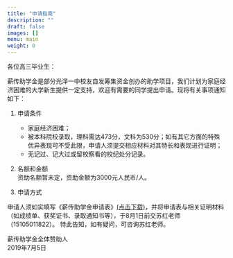 ```yaml
---
title: "申请指南"
description: ""
draft: false
images: []
menu: main
weight: 0
---
```


各位高三毕业生：

薪传助学金是部分光泽一中校友自发筹集资金创办的助学项目，我们计划为家庭经济困难的大学新生提供一定支持，欢迎有需要的同学提出申请。现将有关事项通知如下：

1. 申请条件

    * 家庭经济困难；
    * 被本科院校录取，理科需达473分，文科为530分；如有其它方面的特殊优异表现可不受此限，申请人须提交相应材料对其特长和表现进行证明；
    * 无记过、记大过或留校察看的校纪处分记录。

2. 名额和金额  
资助名额暂未定，资助金额为3000元人民币/人。
3. 申请方式

申请人须如实填写《薪传助学金申请表》[(点击下载)](../../pdfs/20190705applicationform.pdf)，并将申请表与相关证明材料（如成绩单、获奖证书、录取通知书等），于8月1日前交苏红老师（15105011822）。
特此告知，如有疑问，可咨询苏红老师。

薪传助学金全体赞助人  
2019年7月5日
